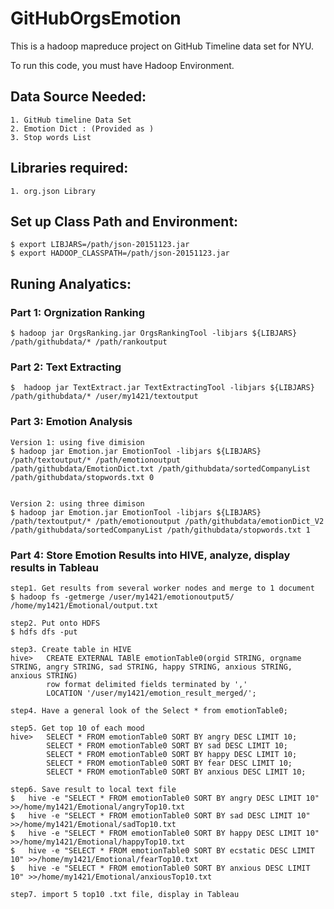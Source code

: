 # GitHubOrgsEmotion

This is a hadoop mapreduce project on GitHub Timeline data set for NYU.

To run this code, you must have Hadoop Environment.

## Data Source Needed:
    1. GitHub timeline Data Set
    2. Emotion Dict : (Provided as )
    3. Stop words List

## Libraries required:
    1. org.json Library

## Set up Class Path and Environment:
    $ export LIBJARS=/path/json-20151123.jar
    $ export HADOOP_CLASSPATH=/path/json-20151123.jar


## Runing Analyatics:

### Part 1: Orgnization Ranking
    $ hadoop jar OrgsRanking.jar OrgsRankingTool -libjars ${LIBJARS} /path/githubdata/* /path/rankoutput

### Part 2: Text Extracting
    $  hadoop jar TextExtract.jar TextExtractingTool -libjars ${LIBJARS} /path/githubdata/* /user/my1421/textoutput

### Part 3: Emotion Analysis
    Version 1: using five dimision
    $ hadoop jar Emotion.jar EmotionTool -libjars ${LIBJARS} /path/textoutput/* /path/emotionoutput /path/githubdata/EmotionDict.txt /path/githubdata/sortedCompanyList /path/githubdata/stopwords.txt 0


    Version 2: using three dimison
    $ hadoop jar Emotion.jar EmotionTool -libjars ${LIBJARS} /path/textoutput/* /path/emotionoutput /path/githubdata/emotionDict_V2 /path/githubdata/sortedCompanyList /path/githubdata/stopwords.txt 1

### Part 4: Store Emotion Results into HIVE, analyze, display results in Tableau
    step1. Get results from several worker nodes and merge to 1 document
    $ hadoop fs -getmerge /user/my1421/emotionoutput5/ /home/my1421/Emotional/output.txt

    step2. Put onto HDFS
    $ hdfs dfs -put

    step3. Create table in HIVE
    hive>   CREATE EXTERNAL TABlE emotionTable0(orgid STRING, orgname STRING, angry STRING, sad STRING, happy STRING, anxious STRING, anxious STRING)
            row format delimited fields terminated by ','
            LOCATION '/user/my1421/emotion_result_merged/';

    step4. Have a general look of the Select * from emotionTable0;

    step5. Get top 10 of each mood
    hive>   SELECT * FROM emotionTable0 SORT BY angry DESC LIMIT 10;
            SELECT * FROM emotionTable0 SORT BY sad DESC LIMIT 10;
            SELECT * FROM emotionTable0 SORT BY happy DESC LIMIT 10;
            SELECT * FROM emotionTable0 SORT BY fear DESC LIMIT 10;
            SELECT * FROM emotionTable0 SORT BY anxious DESC LIMIT 10;

    step6. Save result to local text file
    $   hive -e "SELECT * FROM emotionTable0 SORT BY angry DESC LIMIT 10" >>/home/my1421/Emotional/angryTop10.txt
    $   hive -e "SELECT * FROM emotionTable0 SORT BY sad DESC LIMIT 10" >>/home/my1421/Emotional/sadTop10.txt
    $   hive -e "SELECT * FROM emotionTable0 SORT BY happy DESC LIMIT 10" >>/home/my1421/Emotional/happyTop10.txt
    $   hive -e "SELECT * FROM emotionTable0 SORT BY ecstatic DESC LIMIT 10" >>/home/my1421/Emotional/fearTop10.txt
    $   hive -e "SELECT * FROM emotionTable0 SORT BY anxious DESC LIMIT 10" >>/home/my1421/Emotional/anxiousTop10.txt

    step7. import 5 top10 .txt file, display in Tableau

